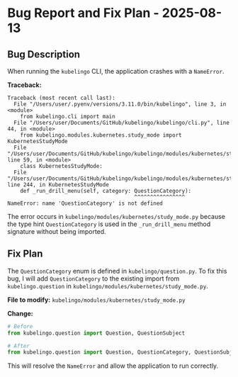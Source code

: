 # Bug Report and Fix Plan - 2025-08-13

## Bug Description

When running the `kubelingo` CLI, the application crashes with a `NameError`.

**Traceback:**
```
Traceback (most recent call last):
  File "/Users/user/.pyenv/versions/3.11.0/bin/kubelingo", line 3, in <module>
    from kubelingo.cli import main
  File "/Users/user/Documents/GitHub/kubelingo/kubelingo/cli.py", line 44, in <module>
    from kubelingo.modules.kubernetes.study_mode import KubernetesStudyMode
  File "/Users/user/Documents/GitHub/kubelingo/kubelingo/modules/kubernetes/study_mode.py", line 59, in <module>
    class KubernetesStudyMode:
  File "/Users/user/Documents/GitHub/kubelingo/kubelingo/modules/kubernetes/study_mode.py", line 244, in KubernetesStudyMode
    def _run_drill_menu(self, category: QuestionCategory):
                                        ^^^^^^^^^^^^^^^^
NameError: name 'QuestionCategory' is not defined
```

The error occurs in `kubelingo/modules/kubernetes/study_mode.py` because the type hint `QuestionCategory` is used in the `_run_drill_menu` method signature without being imported.

## Fix Plan

The `QuestionCategory` enum is defined in `kubelingo/question.py`. To fix this bug, I will add `QuestionCategory` to the existing import from `kubelingo.question` in `kubelingo/modules/kubernetes/study_mode.py`.

**File to modify:** `kubelingo/modules/kubernetes/study_mode.py`

**Change:**
```python
# Before
from kubelingo.question import Question, QuestionSubject

# After
from kubelingo.question import Question, QuestionCategory, QuestionSubject
```
This will resolve the `NameError` and allow the application to run correctly.
